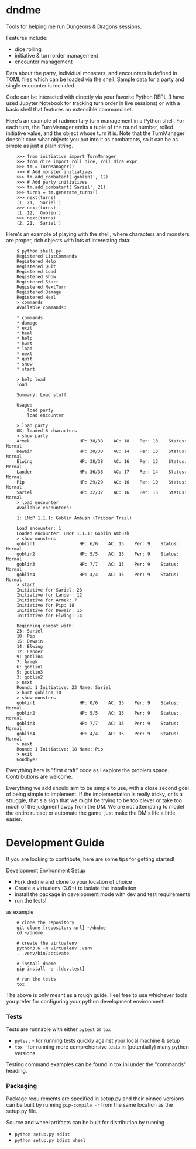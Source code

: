 # dndme

Tools for helping me run Dungeons & Dragons sessions.

Features include:

* dice rolling
* initiative & turn order management
* encounter management

Data about the party, individual monsters, and encounters
is defined in TOML files which can be loaded via the shell.
Sample data for a party and single encounter is included.

Code can be interacted with directly via your favorite Python REPL
(I have used Jupyter Notebook for tracking turn order in live sessions)
or with a basic shell that features an extensible command set.

Here's an example of rudimentary turn management in a Python shell.
For each turn, the TurnManager emits a tuple of the round number,
rolled initiative value, and the object whose turn it is.
Note that the TurnManager doesn't care what objects you put into it
as combatants, so it can be as simple as just a plain string.

```
    >>> from initiative import TurnManager
    >>> from dice import roll_dice, roll_dice_expr
    >>> tm = TurnManager()
    >>> # Add monster initiatives
    >>> tm.add_combatant('goblin1', 12)
    >>> # Add party initiatives
    >>> tm.add_combatant('Sariel', 21)
    >>> turns = tm.generate_turns()
    >>> next(turns)
    (1, 21, 'Sariel')
    >>> next(turns)
    (1, 12, 'Goblin')
    >>> next(turns)
    (2, 21, 'Sariel')
```

Here's an example of playing with the shell,
where characters and monsters are proper, rich objects
with lots of interesting data:

```
    $ python shell.py
    Registered ListCommands
    Registered Help
    Registered Quit
    Registered Load
    Registered Show
    Registered Start
    Registered NextTurn
    Registered Damage
    Registered Heal
    > commands
    Available commands:

    * commands
    * damage
    * exit
    * heal
    * help
    * hurt
    * load
    * next
    * quit
    * show
    * start

    > help load
    load
    ----
    Summary: Load stuff

    Usage:
        load party
        load encounter

    > load party
    OK; loaded 6 characters
    > show party
    Armek                   HP: 38/38    AC: 18    Per: 13    Status: Normal
    Dewain                  HP: 30/30    AC: 14    Per: 13    Status: Normal
    Elwing                  HP: 38/38    AC: 16    Per: 13    Status: Normal
    Lander                  HP: 36/36    AC: 17    Per: 14    Status: Normal
    Pip                     HP: 29/29    AC: 16    Per: 10    Status: Normal
    Sariel                  HP: 32/32    AC: 16    Per: 15    Status: Normal
    > load encounter
    Available encounters:

    1: LMoP 1.1.1: Goblin Ambush (Triboar Trail)

    Load encounter: 1
    Loaded encounter: LMoP 1.1.1: Goblin Ambush
    > show monsters
    goblin1                 HP: 6/6    AC: 15    Per: 9    Status: Normal
    goblin2                 HP: 5/5    AC: 15    Per: 9    Status: Normal
    goblin3                 HP: 7/7    AC: 15    Per: 9    Status: Normal
    goblin4                 HP: 4/4    AC: 15    Per: 9    Status: Normal
    > start
    Initiative for Sariel: 23
    Initiative for Lander: 12
    Initiative for Armek: 7
    Initiative for Pip: 18
    Initiative for Dewain: 15
    Initiative for Elwing: 14

    Beginning combat with:
    23: Sariel
    18: Pip
    15: Dewain
    14: Elwing
    12: Lander
    9: goblin4
    7: Armek
    6: goblin1
    5: goblin3
    3: goblin2
    > next
    Round: 1 Initiative: 23 Name: Sariel
    > hurt goblin1 10
    > show monsters
    goblin1                 HP: 0/6    AC: 15    Per: 9    Status: Normal
    goblin2                 HP: 5/5    AC: 15    Per: 9    Status: Normal
    goblin3                 HP: 7/7    AC: 15    Per: 9    Status: Normal
    goblin4                 HP: 4/4    AC: 15    Per: 9    Status: Normal
    > next
    Round: 1 Initiative: 18 Name: Pip
    > exit
    Goodbye!
```

Everything here is "first draft" code as I explore the problem space.
Contributions are welcome.

Everything we add should aim to be simple to use, with a close second goal of
being simple to implement. If the implementation is really tricky, or is a
struggle, that's a sign that we might be trying to be too clever or take too
much of the judgment away from the DM. We are not attempting to model the
entire ruleset or automate the game, just make the DM's life a little easier.


# Development Guide

If you are looking to contribute, here are some tips for getting started!

Development Environment Setup

* Fork dndme and clone to your location of choice
* Create a virtualenv (3.6+) to isolate the installation
* install the package in development mode with dev and test requirements
* run the tests!

as example
```
    # clone the repository
    git clone [repository url] ~/dndme
    cd ~/dndme

    # create the virtualenv
    python3.6 -m virtualenv .venv
    . .venv/bin/activate

    # install dndme
    pip install -e .[dev,test]

    # run the tests
    tox
```

The above is only meant as a rough guide. Feel free to use whichever tools
you prefer for configuring your python development environment!

### Tests

Tests are runnable with either `pytest` or `tox`

* `pytest` - for running tests quickly against your local machine & setup
* `tox` - for running more comprehensive tests in (potentially) many python versions

Testing command examples can be found in tox.ini under the "commands" heading.

### Packaging
Package requirements are specified in setup.py and their pinned versions can be built
by running `pip-compile -r` from the same location as the setup.py file.

Source and wheel artifacts can be built for distribution by running
* `python setup.py sdist`
* `python setup.py bdist_wheel`
